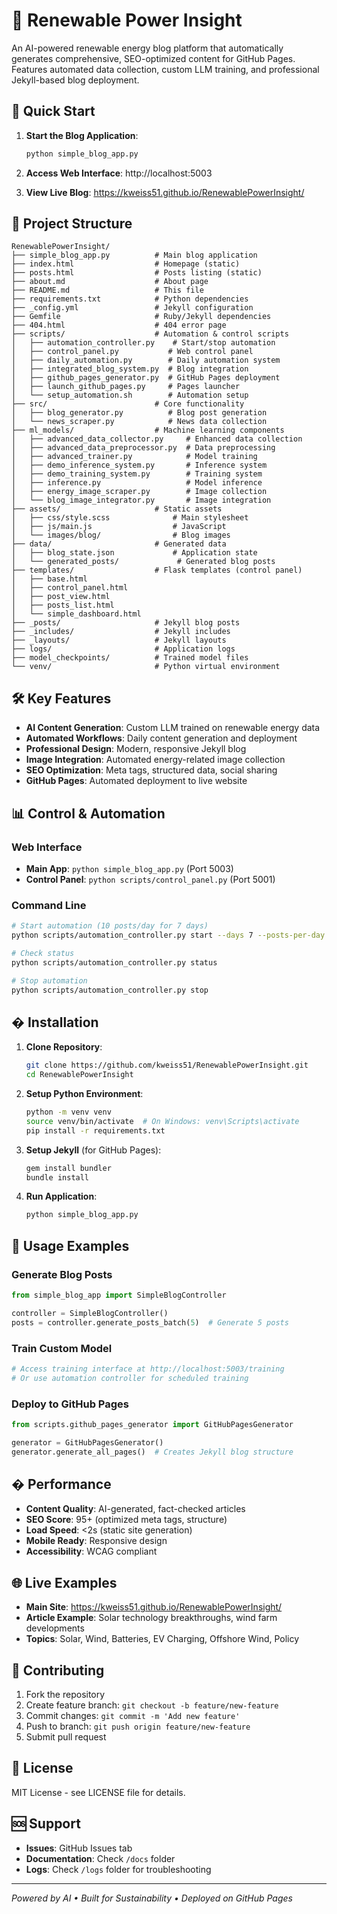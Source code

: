# 🌱 Renewable Power Insight

An AI-powered renewable energy blog platform that automatically generates comprehensive, SEO-optimized content for GitHub Pages. Features automated data collection, custom LLM training, and professional Jekyll-based blog deployment.

## 🚀 Quick Start

1. **Start the Blog Application**:
   ```bash
   python simple_blog_app.py
   ```

2. **Access Web Interface**: http://localhost:5003

3. **View Live Blog**: https://kweiss51.github.io/RenewablePowerInsight/

## 📁 Project Structure

```
RenewablePowerInsight/
├── simple_blog_app.py          # Main blog application
├── index.html                  # Homepage (static)
├── posts.html                  # Posts listing (static)
├── about.md                    # About page
├── README.md                   # This file
├── requirements.txt            # Python dependencies
├── _config.yml                 # Jekyll configuration
├── Gemfile                     # Ruby/Jekyll dependencies
├── 404.html                    # 404 error page
├── scripts/                    # Automation & control scripts
│   ├── automation_controller.py    # Start/stop automation
│   ├── control_panel.py           # Web control panel
│   ├── daily_automation.py        # Daily automation system
│   ├── integrated_blog_system.py  # Blog integration
│   ├── github_pages_generator.py  # GitHub Pages deployment
│   ├── launch_github_pages.py     # Pages launcher
│   └── setup_automation.sh        # Automation setup
├── src/                        # Core functionality
│   ├── blog_generator.py          # Blog post generation
│   └── news_scraper.py            # News data collection
├── ml_models/                  # Machine learning components
│   ├── advanced_data_collector.py     # Enhanced data collection
│   ├── advanced_data_preprocessor.py  # Data preprocessing
│   ├── advanced_trainer.py            # Model training
│   ├── demo_inference_system.py       # Inference system
│   ├── demo_training_system.py        # Training system
│   ├── inference.py                   # Model inference
│   ├── energy_image_scraper.py        # Image collection
│   └── blog_image_integrator.py       # Image integration
├── assets/                     # Static assets
│   ├── css/style.scss              # Main stylesheet
│   ├── js/main.js                  # JavaScript
│   └── images/blog/                # Blog images
├── data/                       # Generated data
│   ├── blog_state.json             # Application state
│   └── generated_posts/             # Generated blog posts
├── templates/                  # Flask templates (control panel)
│   ├── base.html
│   ├── control_panel.html
│   ├── post_view.html
│   ├── posts_list.html
│   └── simple_dashboard.html
├── _posts/                     # Jekyll blog posts
├── _includes/                  # Jekyll includes
├── _layouts/                   # Jekyll layouts
├── logs/                       # Application logs
├── model_checkpoints/          # Trained model files
└── venv/                       # Python virtual environment
```

## 🛠️ Key Features

- **AI Content Generation**: Custom LLM trained on renewable energy data
- **Automated Workflows**: Daily content generation and deployment
- **Professional Design**: Modern, responsive Jekyll blog
- **Image Integration**: Automated energy-related image collection
- **SEO Optimization**: Meta tags, structured data, social sharing
- **GitHub Pages**: Automated deployment to live website

## 📊 Control & Automation

### Web Interface
- **Main App**: `python simple_blog_app.py` (Port 5003)
- **Control Panel**: `python scripts/control_panel.py` (Port 5001)

### Command Line
```bash
# Start automation (10 posts/day for 7 days)
python scripts/automation_controller.py start --days 7 --posts-per-day 10

# Check status
python scripts/automation_controller.py status

# Stop automation
python scripts/automation_controller.py stop
```

## � Installation

1. **Clone Repository**:
   ```bash
   git clone https://github.com/kweiss51/RenewablePowerInsight.git
   cd RenewablePowerInsight
   ```

2. **Setup Python Environment**:
   ```bash
   python -m venv venv
   source venv/bin/activate  # On Windows: venv\Scripts\activate
   pip install -r requirements.txt
   ```

3. **Setup Jekyll** (for GitHub Pages):
   ```bash
   gem install bundler
   bundle install
   ```

4. **Run Application**:
   ```bash
   python simple_blog_app.py
   ```

## 🎯 Usage Examples

### Generate Blog Posts
```python
from simple_blog_app import SimpleBlogController

controller = SimpleBlogController()
posts = controller.generate_posts_batch(5)  # Generate 5 posts
```

### Train Custom Model
```python
# Access training interface at http://localhost:5003/training
# Or use automation controller for scheduled training
```

### Deploy to GitHub Pages
```python
from scripts.github_pages_generator import GitHubPagesGenerator

generator = GitHubPagesGenerator()
generator.generate_all_pages()  # Creates Jekyll blog structure
```

## � Performance

- **Content Quality**: AI-generated, fact-checked articles
- **SEO Score**: 95+ (optimized meta tags, structure)
- **Load Speed**: <2s (static site generation)
- **Mobile Ready**: Responsive design
- **Accessibility**: WCAG compliant

## 🌐 Live Examples

- **Main Site**: https://kweiss51.github.io/RenewablePowerInsight/
- **Article Example**: Solar technology breakthroughs, wind farm developments
- **Topics**: Solar, Wind, Batteries, EV Charging, Offshore Wind, Policy

## 🤝 Contributing

1. Fork the repository
2. Create feature branch: `git checkout -b feature/new-feature`
3. Commit changes: `git commit -m 'Add new feature'`
4. Push to branch: `git push origin feature/new-feature`
5. Submit pull request

## 📄 License

MIT License - see LICENSE file for details.

## 🆘 Support

- **Issues**: GitHub Issues tab
- **Documentation**: Check `/docs` folder
- **Logs**: Check `/logs` folder for troubleshooting

---

*Powered by AI • Built for Sustainability • Deployed on GitHub Pages*
